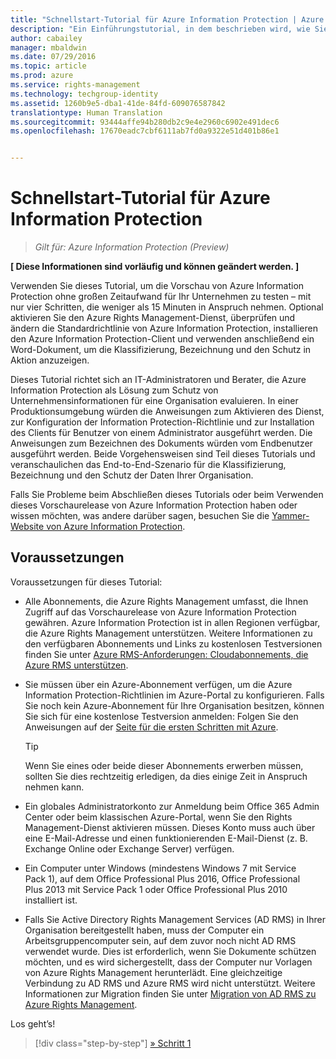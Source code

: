 ```yaml
---
title: "Schnellstart-Tutorial für Azure Information Protection | Azure Rights Management"
description: "Ein Einführungstutorial, in dem beschrieben wird, wie Sie Microsoft Azure Information Protection in nur vier Schritten und weniger als 15 Minuten für Ihre Organisation testen können."
author: cabailey
manager: mbaldwin
ms.date: 07/29/2016
ms.topic: article
ms.prod: azure
ms.service: rights-management
ms.technology: techgroup-identity
ms.assetid: 1260b9e5-dba1-41de-84fd-609076587842
translationtype: Human Translation
ms.sourcegitcommit: 93444affe94b280db2c9e4e2960c6902e491dec6
ms.openlocfilehash: 17670eadc7cbf6111ab7fd0a9322e51d401b86e1


---
```


# Schnellstart-Tutorial für Azure Information Protection 

>*Gilt für: Azure Information Protection (Preview)*

**[ Diese Informationen sind vorläufig und können geändert werden. ]**

Verwenden Sie dieses Tutorial, um die Vorschau von Azure Information Protection ohne großen Zeitaufwand für Ihr Unternehmen zu testen – mit nur vier Schritten, die weniger als 15 Minuten in Anspruch nehmen. Optional aktivieren Sie den Azure Rights Management-Dienst, überprüfen und ändern die Standardrichtlinie von Azure Information Protection, installieren den Azure Information Protection-Client und verwenden anschließend ein Word-Dokument, um die Klassifizierung, Bezeichnung und den Schutz in Aktion anzuzeigen.

Dieses Tutorial richtet sich an IT-Administratoren und Berater, die Azure Information Protection als Lösung zum Schutz von Unternehmensinformationen für eine Organisation evaluieren. In einer Produktionsumgebung würden die Anweisungen zum Aktivieren des Dienst, zur Konfiguration der Information Protection-Richtlinie und zur Installation des Clients für Benutzer von einem Administrator ausgeführt werden. Die Anweisungen zum Bezeichnen des Dokuments würden vom Endbenutzer ausgeführt werden. Beide Vorgehensweisen sind Teil dieses Tutorials und veranschaulichen das End-to-End-Szenario für die Klassifizierung, Bezeichnung und den Schutz der Daten Ihrer Organisation. 

Falls Sie Probleme beim Abschließen dieses Tutorials oder beim Verwenden dieses Vorschaurelease von Azure Information Protection haben oder wissen möchten, was andere darüber sagen, besuchen Sie die [Yammer-Website von Azure Information Protection](https://www.yammer.com/askipteam/#/threads/inGroup?type=in_group&feedId=8652489&view=all).

## Voraussetzungen 
Voraussetzungen für dieses Tutorial:

- Alle Abonnements, die Azure Rights Management umfasst, die Ihnen Zugriff auf das Vorschaurelease von Azure Information Protection gewähren. Azure Information Protection ist in allen Regionen verfügbar, die Azure Rights Management unterstützen. Weitere Informationen zu den verfügbaren Abonnements und Links zu kostenlosen Testversionen finden Sie unter [Azure RMS-Anforderungen: Cloudabonnements, die Azure RMS unterstützen](../get-started/requirements-subscriptions.md).

- Sie müssen über ein Azure-Abonnement verfügen, um die Azure Information Protection-Richtlinien im Azure-Portal zu konfigurieren. Falls Sie noch kein Azure-Abonnement für Ihre Organisation besitzen, können Sie sich für eine kostenlose Testversion anmelden: Folgen Sie den Anweisungen auf der [Seite für die ersten Schritten mit Azure](https://account.windowsazure.com/organization).

  > [!TIP] 
  > Wenn Sie eines oder beide dieser Abonnements erwerben müssen, sollten Sie dies rechtzeitig erledigen, da dies einige Zeit in Anspruch nehmen kann.

- Ein globales Administratorkonto zur Anmeldung beim Office 365 Admin Center oder beim klassischen Azure-Portal, wenn Sie den Rights Management-Dienst aktivieren müssen. Dieses Konto muss auch über eine E-Mail-Adresse und einen funktionierenden E-Mail-Dienst (z. B. Exchange Online oder Exchange Server) verfügen.

- Ein Computer unter Windows (mindestens Windows 7 mit Service Pack 1), auf dem Office Professional Plus 2016, Office Professional Plus 2013 mit Service Pack 1 oder Office Professional Plus 2010 installiert ist. 

- Falls Sie Active Directory Rights Management Services (AD RMS) in Ihrer Organisation bereitgestellt haben, muss der Computer ein Arbeitsgruppencomputer sein, auf dem zuvor noch nicht AD RMS verwendet wurde. Dies ist erforderlich, wenn Sie Dokumente schützen möchten, und es wird sichergestellt, dass der Computer nur Vorlagen von Azure Rights Management herunterlädt. Eine gleichzeitige Verbindung zu AD RMS und Azure RMS wird nicht unterstützt. Weitere Informationen zur Migration finden Sie unter [Migration von AD RMS zu Azure Rights Management](../plan-design/migrate-from-ad-rms-to-azure-rms.md).   

Los geht’s!

>[!div class="step-by-step"]
[&#187; Schritt 1](infoprotect-tutorial-step1.md)





<!--HONumber=Jul16_HO5-->


